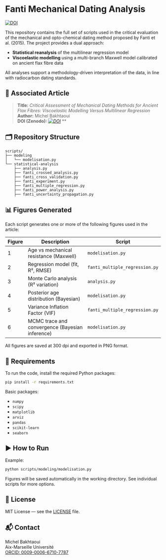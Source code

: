 # Fanti Mechanical Dating Analysis

[![DOI](https://zenodo.org/badge/DOI/10.5281/zenodo.15636193.svg)](https://doi.org/10.5281/zenodo.15636193)

This repository contains the full set of scripts used in the critical evaluation of the mechanical and opto-chemical dating method proposed by Fanti et al. (2015). The project provides a dual approach:

- **Statistical reanalysis** of the multilinear regression model
- **Viscoelastic modelling** using a multi-branch Maxwell model calibrated on ancient flax fibre data

All analyses support a methodology-driven interpretation of the data, in line with radiocarbon dating standards.

## 📄 Associated Article

> **Title:** *Critical Assessment of Mechanical Dating Methods for Ancient Flax Fibres: Viscoelastic Modelling Versus Multilinear Regression*  
> **Author:** Michel Bakhtaoui  
> **DOI (Zenodo):** *[![DOI](https://zenodo.org/badge/DOI/10.5281/zenodo.15636193.svg)](https://doi.org/10.5281/zenodo.15636193)* **

## 🗂 Repository Structure

```
scripts/
├── modeling
│   └── modelisation.py
└── statistical-analysis
    ├── analysis.py
    ├── fanti_crossed_analysis.py
    ├── fanti_cross_validation.py
    ├── fanti_experiment.py
    ├── fanti_multiple_regression.py
    ├── fanti_power_analysis.py
    ├── fanti_uncertainty_propagation.py
```

## 📊 Figures Generated

Each script generates one or more of the following figures used in the article:

| Figure | Description  | Script  |
|--------|--------------------------------------------------|---------------------------------|
| 1  | Age vs mechanical resistance (Maxwell)   | `modelisation.py`   |
| 2  | Regression model (fit, R², RMSE) | `fanti_multiple_regression.py`  |
| 3  | Monte Carlo analysis (R² variation)  | `analysis.py`   |
| 4  | Posterior age distribution (Bayesian)| `modelisation.py`   |
| 5  | Variance Inflation Factor (VIF)  | `fanti_multiple_regression.py`  |
| 6  | MCMC trace and convergence (Bayesian inference)  | `modelisation.py`   |

All figures are saved at 300 dpi and exported in PNG format.

## 🧪 Requirements

To run the code, install the required Python packages:

```bash
pip install -r requirements.txt
```

Basic packages:
- `numpy`
- `scipy`
- `matplotlib`
- `arviz`
- `pandas`
- `scikit-learn`
- `seaborn`

## ▶️ How to Run

Example:

```bash
python scripts/modeling/modelisation.py
```

Figures will be saved automatically in the working directory. See individual scripts for more options.

## 📜 License

MIT License — see the [LICENSE](LICENSE) file.

## 📬 Contact

Michel Bakhtaoui  
Aix-Marseille Université  
[ORCID: 0009-0006-6710-7787](https://orcid.org/0009-0006-6710-7787)
